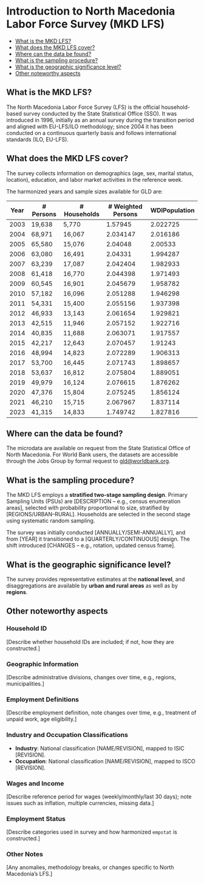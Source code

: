 # Introduction to North Macedonia Labor Force Survey (MKD LFS)

- [What is the MKD LFS?](#what-is-the-mkd-lfs)  
- [What does the MKD LFS cover?](#what-does-the-mkd-lfs-cover)  
- [Where can the data be found?](#where-can-the-data-be-found)  
- [What is the sampling procedure?](#what-is-the-sampling-procedure)  
- [What is the geographic significance level?](#what-is-the-geographic-significance-level)  
- [Other noteworthy aspects](#other-noteworthy-aspects)  

## What is the MKD LFS?  
The North Macedonia Labor Force Survey (LFS) is the official household-based survey conducted by the State Statistical Office (SSO). It was introduced in 1996, initially as an annual survey during the transition period and aligned with EU-LFS/ILO methodology; since 2004 it has been conducted on a continuous quarterly basis and follows international standards (ILO, EU-LFS). 

## What does the MKD LFS cover?  
The survey collects information on demographics (age, sex, marital status, location), education, and labor market activities in the reference week. 

The harmonized years and sample sizes available for GLD are:  

| Year | # Persons | # Households | # Weighted Persons | WDIPopulation |
|------|-----------|--------------|--------------------|---------------|
| 2003 | 19,638    | 5,770        | 1.57945            | 2.022725      |
| 2004 | 68,971    | 16,067       | 2.034147           | 2.016186      |
| 2005 | 65,580    | 15,076       | 2.04048            | 2.00533       |
| 2006 | 63,080    | 16,491       | 2.04331            | 1.994287      |
| 2007 | 63,239    | 17,087       | 2.042404           | 1.982933      |
| 2008 | 61,418    | 16,770       | 2.044398           | 1.971493      |
| 2009 | 60,545    | 16,901       | 2.045679           | 1.958782      |
| 2010 | 57,182    | 16,096       | 2.051288           | 1.946298      |
| 2011 | 54,331    | 15,400       | 2.055156           | 1.937398      |
| 2012 | 46,933    | 13,143       | 2.061654           | 1.929821      |
| 2013 | 42,515    | 11,946       | 2.057152           | 1.922716      |
| 2014 | 40,835    | 11,688       | 2.063071           | 1.917557      |
| 2015 | 42,217    | 12,643       | 2.070457           | 1.91243       |
| 2016 | 48,994    | 14,823       | 2.072289           | 1.906313      |
| 2017 | 53,700    | 16,445       | 2.071743           | 1.898657      |
| 2018 | 53,637    | 16,812       | 2.075804           | 1.889051      |
| 2019 | 49,979    | 16,124       | 2.076615           | 1.876262      |
| 2020 | 47,376    | 15,804       | 2.075245           | 1.856124      |
| 2021 | 46,210    | 15,715       | 2.067967           | 1.837114      |
| 2023 | 41,315    | 14,833       | 1.749742           | 1.827816      |

## Where can the data be found?  
The microdata are available on request from the State Statistical Office of North Macedonia. For World Bank users, the datasets are accessible through the Jobs Group by formal request to gld@worldbank.org.

## What is the sampling procedure?  
The MKD LFS employs a **stratified two-stage sampling design**. Primary Sampling Units (PSUs) are [DESCRIPTION – e.g., census enumeration areas], selected with probability proportional to size, stratified by [REGIONS/URBAN–RURAL]. Households are selected in the second stage using systematic random sampling.  

The survey was initially conducted [ANNUALLY/SEMI-ANNUALLY], and from [YEAR] it transitioned to a [QUARTERLY/CONTINUOUS] design. The shift introduced [CHANGES – e.g., rotation, updated census frame].  

## What is the geographic significance level?  
The survey provides representative estimates at the **national level**, and disaggregations are available by **urban and rural areas** as well as by **regions**.

## Other noteworthy aspects  

### Household ID  
[Describe whether household IDs are included; if not, how they are constructed.]  

### Geographic Information  
[Describe administrative divisions, changes over time, e.g., regions, municipalities.]  

### Employment Definitions  
[Describe employment definition, note changes over time, e.g., treatment of unpaid work, age eligibility.]  

### Industry and Occupation Classifications  
- **Industry**: National classification [NAME/REVISION], mapped to ISIC [REVISION].  
- **Occupation**: National classification [NAME/REVISION], mapped to ISCO [REVISION].  

### Wages and Income  
[Describe reference period for wages (weekly/monthly/last 30 days); note issues such as inflation, multiple currencies, missing data.]  

### Employment Status  
[Describe categories used in survey and how harmonized `empstat` is constructed.]  

### Other Notes  
[Any anomalies, methodology breaks, or changes specific to North Macedonia’s LFS.]
